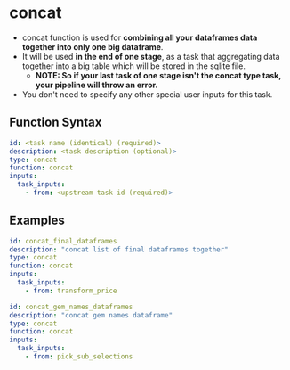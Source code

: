# concat 
- concat function is used for **combining all your dataframes data together into only one big dataframe**.
- It will be used **in the end of one stage**, as a task that aggregating data together into a big table which will be stored in the sqlite file.
  - **NOTE: So if your last task of one stage isn't the concat type task, your pipeline will throw an error.**
- You don't need to specify any other special user inputs for this task.
 
## Function Syntax
```yml
id: <task name (identical) (required)>
description: <task description (optional)>
type: concat 
function: concat 
inputs:
  task_inputs:
    - from: <upstream task id (required)> 
```

## Examples
```yml
id: concat_final_dataframes
description: "concat list of final dataframes together"
type: concat
function: concat
inputs:
  task_inputs:
    - from: transform_price
``` 

```yml
id: concat_gem_names_dataframes 
description: "concat gem names dataframe"
type: concat 
function: concat
inputs:
  task_inputs:
    - from: pick_sub_selections
``` 
